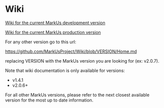 Wiki
====

[Wiki for the current MarkUs development version](https://github.com/MarkUsProject/Wiki/blob/master/Home.md)

[Wiki for the current MarkUs production version](https://github.com/MarkUsProject/Wiki/blob/release/Home.md)

For any other version go to this url:

https://github.com/MarkUsProject/Wiki/blob/VERSION/Home.md

replacing VERSION with the MarkUs version you are looking for (ex: v2.0.7).

Note that wiki documentation is only available for versions:

- v1.4.1
- v2.0.6+

For all other MarkUs versions, please refer to the next closest available version for the most up to date information.